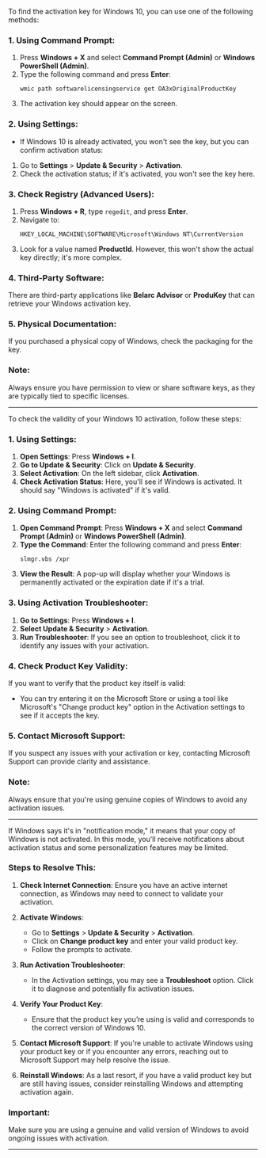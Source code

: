 To find the activation key for Windows 10, you can use one of the following methods:

### 1. **Using Command Prompt:**
1. Press **Windows + X** and select **Command Prompt (Admin)** or **Windows PowerShell (Admin)**.
2. Type the following command and press **Enter**:
   ```shell
   wmic path softwarelicensingservice get OA3xOriginalProductKey
   ```
3. The activation key should appear on the screen.

### 2. **Using Settings:**
- If Windows 10 is already activated, you won't see the key, but you can confirm activation status:
1. Go to **Settings** > **Update & Security** > **Activation**.
2. Check the activation status; if it's activated, you won't see the key here.

### 3. **Check Registry (Advanced Users):**
1. Press **Windows + R**, type `regedit`, and press **Enter**.
2. Navigate to:
   ```
   HKEY_LOCAL_MACHINE\SOFTWARE\Microsoft\Windows NT\CurrentVersion
   ```
3. Look for a value named **ProductId**. However, this won't show the actual key directly; it's more complex.

### 4. **Third-Party Software:**
There are third-party applications like **Belarc Advisor** or **ProduKey** that can retrieve your Windows activation key.

### 5. **Physical Documentation:**
If you purchased a physical copy of Windows, check the packaging for the key.

### Note:
Always ensure you have permission to view or share software keys, as they are typically tied to specific licenses.


---

To check the validity of your Windows 10 activation, follow these steps:

### 1. **Using Settings:**
1. **Open Settings**: Press **Windows + I**.
2. **Go to Update & Security**: Click on **Update & Security**.
3. **Select Activation**: On the left sidebar, click **Activation**.
4. **Check Activation Status**: Here, you'll see if Windows is activated. It should say "Windows is activated" if it's valid.

### 2. **Using Command Prompt:**
1. **Open Command Prompt**: Press **Windows + X** and select **Command Prompt (Admin)** or **Windows PowerShell (Admin)**.
2. **Type the Command**: Enter the following command and press **Enter**:
   ```shell
   slmgr.vbs /xpr
   ```
3. **View the Result**: A pop-up will display whether your Windows is permanently activated or the expiration date if it's a trial.

### 3. **Using Activation Troubleshooter:**
1. **Go to Settings**: Press **Windows + I**.
2. **Select Update & Security** > **Activation**.
3. **Run Troubleshooter**: If you see an option to troubleshoot, click it to identify any issues with your activation.

### 4. **Check Product Key Validity:**
If you want to verify that the product key itself is valid:
- You can try entering it on the Microsoft Store or using a tool like Microsoft's "Change product key" option in the Activation settings to see if it accepts the key.

### 5. **Contact Microsoft Support:**
If you suspect any issues with your activation or key, contacting Microsoft Support can provide clarity and assistance.

### Note:
Always ensure that you're using genuine copies of Windows to avoid any activation issues.

---

If Windows says it's in "notification mode," it means that your copy of Windows is not activated. In this mode, you'll receive notifications about activation status and some personalization features may be limited.

### Steps to Resolve This:

1. **Check Internet Connection**: Ensure you have an active internet connection, as Windows may need to connect to validate your activation.

2. **Activate Windows**:
   - Go to **Settings** > **Update & Security** > **Activation**.
   - Click on **Change product key** and enter your valid product key.
   - Follow the prompts to activate.

3. **Run Activation Troubleshooter**:
   - In the Activation settings, you may see a **Troubleshoot** option. Click it to diagnose and potentially fix activation issues.

4. **Verify Your Product Key**:
   - Ensure that the product key you’re using is valid and corresponds to the correct version of Windows 10.

5. **Contact Microsoft Support**: If you're unable to activate Windows using your product key or if you encounter any errors, reaching out to Microsoft Support may help resolve the issue.

6. **Reinstall Windows**: As a last resort, if you have a valid product key but are still having issues, consider reinstalling Windows and attempting activation again.

### Important:
Make sure you are using a genuine and valid version of Windows to avoid ongoing issues with activation.


---
